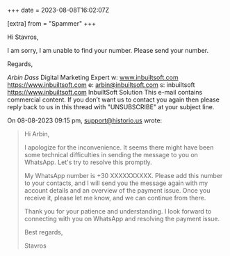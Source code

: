 +++
date = 2023-08-08T16:02:07Z

[extra]
from = "Spammer"
+++

Hi Stavros,

I am sorry, I am unable to find your number. Please send your number.

Regards,

*Arbin Dass*
Digital Marketing Expert
w: www.inbuiltsoft.com <https://www.inbuiltsoft.com>
e: arbin@inbuiltsoft.com
s: inbuiltsoft <https://www.inbuiltsoft.com>
InbuiltSoft Solution
This e-mail contains commercial content. If you don’t want us to contact 
you again then please reply back to us in this thread with "UNSUBSCRIBE" 
at your subject line.

On 08-08-2023 09:15 pm, support@historio.us wrote:
> Hi Arbin,
>
> I apologize for the inconvenience. It seems there might have been some technical difficulties in sending the message to you on WhatsApp. Let's try to resolve this promptly.
>
> My WhatsApp number is +30 XXXXXXXXXX. Please add this number to your contacts, and I will send you the message again with my account details and an overview of the payment issue. Once you receive it, please let me know, and we can continue from there.
>
> Thank you for your patience and understanding. I look forward to connecting with you on WhatsApp and resolving the payment issue.
>
> Best regards,
>
> Stavros
